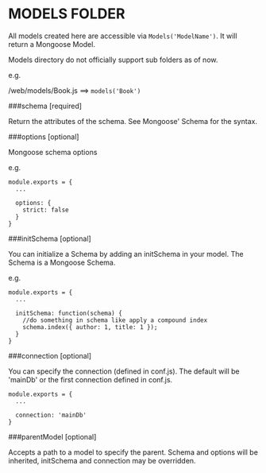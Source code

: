 MODELS FOLDER
===================

All models created here are accessible via ```Models('ModelName')```. It will return a Mongoose Model.

Models directory do not officially support sub folders as of now.

e.g.

/web/models/Book.js ==> ```models('Book')```

###schema [required]

Return the attributes of the schema. See Mongoose' Schema for the syntax.

###options [optional]

Mongoose schema options

e.g.

```
module.exports = {
  ...

  options: {
    strict: false
  }
}
```


###initSchema [optional]

You can initialize a Schema by adding an initSchema in your model. The Schema is a Mongoose Schema.

e.g.

```
module.exports = {
  ...

  initSchema: function(schema) {
  	//do something in schema like apply a compound index
  	schema.index({ author: 1, title: 1 }); 
  }
}
```

###connection [optional]

You can specify the connection (defined in conf.js). The default will be 'mainDb' or the first connection defined in conf.js.

```
module.exports = {
  ...

  connection: 'mainDb'
}
```

###parentModel [optional]

Accepts a path to a model to specify the parent. Schema and options will be inherited, initSchema and connection may be overridden.